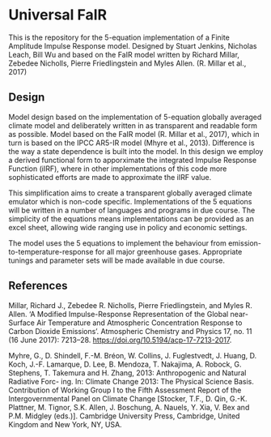 # Universal FaIR
This is the repository for the 5-equation implementation of a Finite Amplitude Impulse Response model. Designed by Stuart Jenkins, Nicholas Leach, Bill Wu and based on the FaIR model written by Richard Millar, Zebedee Nicholls, Pierre Friedlingstein and Myles Allen. (R. Millar et al., 2017)

## Design

Model design based on the implementation of 5-equation globally averaged climate model and deliberately written in as transparent and readable form as possible. Model based on the FaIR model (R. Millar et al., 2017), which in turn is based on the IPCC AR5-IR model (Mhyre et al., 2013). Difference is the way a state dependence is built into the model. In this design we employ a derived functional form to apporximate the integrated Impulse Response Function (iIRF), where in other implementations of this code more sophisticated efforts are made to approximate the iIRF value. 

This simplification aims to create a transparent globally averaged climate emulator which is non-code specific. Implementations of the 5 equations will be written in a number of languages and programs in due course. The simplicity of the equations means implementations can be provided as an excel sheet, allowing wide ranging use in policy and economic settings. 

The model uses the 5 equations to implement the behaviour from emission-to-temperature-response for all major greenhouse gases. Appropriate tunings and parameter sets will be made available in due course.


## References 

Millar, Richard J., Zebedee R. Nicholls, Pierre Friedlingstein, and Myles R. Allen. ‘A Modified Impulse-Response Representation of the Global near-Surface Air Temperature and Atmospheric Concentration Response to Carbon Dioxide Emissions’. Atmospheric Chemistry and Physics 17, no. 11 (16 June 2017): 7213–28. https://doi.org/10.5194/acp-17-7213-2017.

Myhre, G., D. Shindell, F.-M. Bréon, W. Collins, J. Fuglestvedt, J. Huang, D. Koch, J.-F. Lamarque, D. Lee, B. Mendoza, T. Nakajima, A. Robock, G. Stephens, T. Takemura and H. Zhang, 2013: Anthropogenic and Natural Radiative Forc- ing. In: Climate Change 2013: The Physical Science Basis. Contribution of Working Group I to the Fifth Assessment Report of the Intergovernmental Panel on Climate Change [Stocker, T.F., D. Qin, G.-K. Plattner, M. Tignor, S.K. Allen, J. Boschung, A. Nauels, Y. Xia, V. Bex and P.M. Midgley (eds.)]. Cambridge University Press, Cambridge, United Kingdom and New York, NY, USA.

